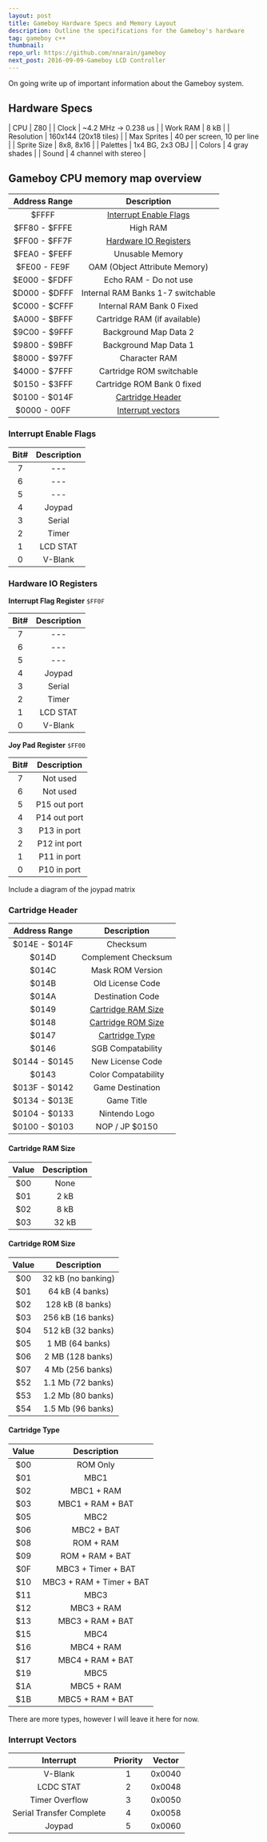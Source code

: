 ```yaml
---
layout: post
title: Gameboy Hardware Specs and Memory Layout
description: Outline the specifications for the Gameboy's hardware
tag: gameboy c++
thumbnail:
repo_url: https://github.com/nnarain/gameboy
next_post: 2016-09-09-Gameboy LCD Controller
---
```


On going write up of important information about the Gameboy system.

Hardware Specs
--------------

| CPU         | Z80                        |
| Clock       | ~4.2 MHz -> 0.238 us       |
| Work RAM    | 8 kB                       |
| Resolution  | 160x144 (20x18 tiles)      |
| Max Sprites | 40 per screen, 10 per line |
| Sprite Size | 8x8, 8x16                  |
| Palettes    | 1x4 BG, 2x3 OBJ            |
| Colors      | 4 gray shades              |
| Sound       | 4 channel with stereo      |


Gameboy CPU memory map overview
-------------------------------

|  Address Range  |  Description                                      |
| :-------------: | :-----------------------------------------------: |
| $FFFF           | [Interrupt Enable Flags](#interrupt-enable-flags) |
| $FF80 - $FFFE   | High RAM                                          |
| $FF00 - $FF7F   | [Hardware IO Registers](#hardware-io-registers)   |
| $FEA0 - $FEFF   | Unusable Memory                                   |
| $FE00 - FE9F    | OAM (Object Attribute Memory)                     |
| $E000 - $FDFF   | Echo RAM - Do not use                             |
| $D000 - $DFFF   | Internal RAM Banks 1-7 switchable                 |
| $C000 - $CFFF   | Internal RAM Bank 0 Fixed                         |
| $A000 - $BFFF   | Cartridge RAM (if available)                      |
| $9C00 - $9FFF   | Background Map Data 2                             |
| $9800 - $9BFF   | Background Map Data 1                             |
| $8000 - $97FF   | Character RAM                                     |
| $4000 - $7FFF   | Cartridge ROM switchable                          |
| $0150 - $3FFF   | Cartridge ROM Bank 0 fixed                        |
| $0100 - $014F   | [Cartridge Header](#cartridge-header)             |
| $0000 - 00FF    | [Interrupt vectors](#interrupt-vectors)           |


### Interrupt Enable Flags

|  Bit#  |  Description    |
| :----: | :-------------: |
|  7     | ---             |
|  6     | ---             |
|  5     | ---             |
|  4     | Joypad          |
|  3     | Serial          |
|  2     | Timer           |
|  1     | LCD STAT        |
|  0     | V-Blank         |

### Hardware IO Registers

**Interrupt Flag Register** `$FF0F`

|  Bit#  |  Description    |
| :----: | :-------------: |
|  7     | ---             |
|  6     | ---             |
|  5     | ---             |
|  4     | Joypad          |
|  3     | Serial          |
|  2     | Timer           |
|  1     | LCD STAT        |
|  0     | V-Blank         |

**Joy Pad Register** `$FF00`

|  Bit#  |  Description    |
| :----: | :-------------: |
|  7     | Not used        |
|  6     | Not used        |
|  5     | P15 out port    |
|  4     | P14 out port    |
|  3     | P13 in port     |
|  2     | P12 int port    |
|  1     | P11 in port     |
|  0     | P10 in port     |

Include a diagram of the joypad matrix

### Cartridge Header

|  Address Range  |  Description                              |
| :-------------: | :---------------------------------------: |
| $014E - $014F   | Checksum                                  |
| $014D           | Complement Checksum                       |
| $014C           | Mask ROM Version                          |
| $014B           | Old License Code                          |
| $014A           | Destination Code                          |
| $0149           | [Cartridge RAM Size](#cartridge-ram-size) |
| $0148           | [Cartridge ROM Size](#cartridge-rom-size) |
| $0147           | [Cartridge Type](#cartridge-type)         |
| $0146           | SGB Compatability                         |
| $0144 - $0145   | New License Code                          |
| $0143           | Color Compatability                       |
| $013F - $0142   | Game Destination                          |
| $0134 - $013E   | Game Title                                |
| $0104 - $0133   | Nintendo Logo                             |
| $0100 - $0103   | NOP / JP $0150                            |

#### Cartridge RAM Size

|  Value  |  Description             |    
| :-----: | :----------------------: |
| $00     | None                     |
| $01     | 2 kB                     |
| $02     | 8 kB                     |
| $03     | 32 kB                    |

#### Cartridge ROM Size

|  Value  |  Description             |    
| :-----: | :----------------------: |
| $00     | 32 kB (no banking)       |
| $01     | 64 kB (4 banks)          |
| $02     | 128 kB (8 banks)         |
| $03     | 256 kB (16 banks)        |
| $04     | 512 kB (32 banks)        |
| $05     | 1 MB (64 banks)          |
| $06     | 2 MB (128 banks)         |
| $07     | 4 Mb (256 banks)         |
| $52     | 1.1 Mb (72 banks)        |
| $53     | 1.2 Mb (80 banks)        |
| $54     | 1.5 Mb (96 banks)        |


#### Cartridge Type

|  Value  |  Description             |    
| :-----: | :----------------------: |
| $00     | ROM Only                 |
| $01     | MBC1                     |
| $02     | MBC1 + RAM               |
| $03     | MBC1 + RAM + BAT         |
| $05     | MBC2                     |
| $06     | MBC2 + BAT               |
| $08     | ROM + RAM                |
| $09     | ROM + RAM + BAT          |
| $0F     | MBC3 + Timer + BAT       |
| $10     | MBC3 + RAM + Timer + BAT |
| $11     | MBC3                     |
| $12     | MBC3 + RAM               |
| $13     | MBC3 + RAM + BAT         |
| $15     | MBC4                     |
| $16     | MBC4 + RAM               |
| $17     | MBC4 + RAM + BAT         |
| $19     | MBC5                     |
| $1A     | MBC5 + RAM               |
| $1B     | MBC5 + RAM + BAT         |

There are more types, however I will leave it here for now.

### Interrupt Vectors

|  Interrupt               |  Priority  |  Vector  |
| :----------------------: | :--------: | :------: |
| V-Blank                  | 1          | 0x0040   |
| LCDC STAT                | 2          | 0x0048   |
| Timer Overflow           | 3          | 0x0050   |
| Serial Transfer Complete | 4          | 0x0058   |
| Joypad                   | 5          | 0x0060   |
